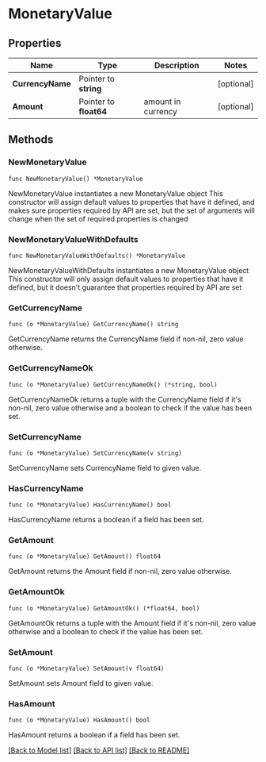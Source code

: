 # MonetaryValue

## Properties

Name | Type | Description | Notes
------------ | ------------- | ------------- | -------------
**CurrencyName** | Pointer to **string** |  | [optional] 
**Amount** | Pointer to **float64** | amount in currency | [optional] 

## Methods

### NewMonetaryValue

`func NewMonetaryValue() *MonetaryValue`

NewMonetaryValue instantiates a new MonetaryValue object
This constructor will assign default values to properties that have it defined,
and makes sure properties required by API are set, but the set of arguments
will change when the set of required properties is changed

### NewMonetaryValueWithDefaults

`func NewMonetaryValueWithDefaults() *MonetaryValue`

NewMonetaryValueWithDefaults instantiates a new MonetaryValue object
This constructor will only assign default values to properties that have it defined,
but it doesn't guarantee that properties required by API are set

### GetCurrencyName

`func (o *MonetaryValue) GetCurrencyName() string`

GetCurrencyName returns the CurrencyName field if non-nil, zero value otherwise.

### GetCurrencyNameOk

`func (o *MonetaryValue) GetCurrencyNameOk() (*string, bool)`

GetCurrencyNameOk returns a tuple with the CurrencyName field if it's non-nil, zero value otherwise
and a boolean to check if the value has been set.

### SetCurrencyName

`func (o *MonetaryValue) SetCurrencyName(v string)`

SetCurrencyName sets CurrencyName field to given value.

### HasCurrencyName

`func (o *MonetaryValue) HasCurrencyName() bool`

HasCurrencyName returns a boolean if a field has been set.

### GetAmount

`func (o *MonetaryValue) GetAmount() float64`

GetAmount returns the Amount field if non-nil, zero value otherwise.

### GetAmountOk

`func (o *MonetaryValue) GetAmountOk() (*float64, bool)`

GetAmountOk returns a tuple with the Amount field if it's non-nil, zero value otherwise
and a boolean to check if the value has been set.

### SetAmount

`func (o *MonetaryValue) SetAmount(v float64)`

SetAmount sets Amount field to given value.

### HasAmount

`func (o *MonetaryValue) HasAmount() bool`

HasAmount returns a boolean if a field has been set.


[[Back to Model list]](../README.md#documentation-for-models) [[Back to API list]](../README.md#documentation-for-api-endpoints) [[Back to README]](../README.md)


